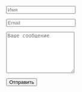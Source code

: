
<form method="post" action="https://formspree.io/f/mnqwalae/talalakin@yandex.ru">
    <input type="hidden" name="_next" value="/thanks.html" />
    <input type="hidden" name="_subject" value="Сообщение с моего сайта" />
    <input type="text" name="_gotcha" style="display:none" />        
    <p><input type="text" name="Имя" required placeholder="Имя" /></p>
    <p><input type="email" name="email" required placeholder="Email" /></p>
    <p><textarea name="Сообщение" required placeholder="Ваше сообщение" rows="7"></textarea></p>
    <input type="submit" value="Отправить" />
</form>

